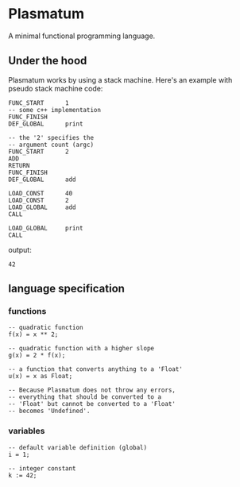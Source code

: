 # Plasmatum
A minimal functional programming language.

## Under the hood
Plasmatum works by using a stack machine. Here's an example with pseudo stack machine code:
```
FUNC_START      1
-- some c++ implementation
FUNC_FINISH
DEF_GLOBAL      print

-- the '2' specifies the
-- argument count (argc)
FUNC_START      2
ADD
RETURN
FUNC_FINISH
DEF_GLOBAL      add

LOAD_CONST      40
LOAD_CONST      2
LOAD_GLOBAL     add
CALL

LOAD_GLOBAL     print
CALL
```

output:
```
42
```


## language specification
### functions
```plsm
-- quadratic function
f(x) = x ** 2;

-- quadratic function with a higher slope
g(x) = 2 * f(x);

-- a function that converts anything to a 'Float'
u(x) = x as Float;

-- Because Plasmatum does not throw any errors,
-- everything that should be converted to a
-- 'Float' but cannot be converted to a 'Float'
-- becomes 'Undefined'.
```

### variables
```
-- default variable definition (global)
i = 1;

-- integer constant
k := 42;
```


